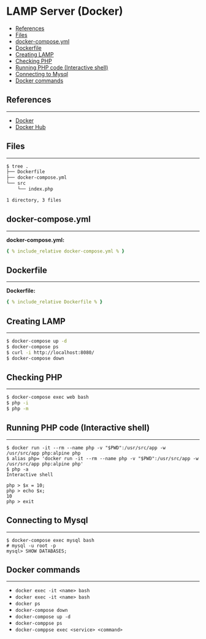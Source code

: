 # LAMP Server (Docker)

- [References](#references)
- [Files](#files)
- [docker-compose.yml](#docker-compose.yml)
- [Dockerfile](#dockerfile)
- [Creating LAMP](#creating-lamp)
- [Checking PHP](#checking-php)
- [Running PHP code (Interactive shell)](#running-php-code-interactive-shell)
- [Connecting to Mysql](#connecting-to-mysql)
- [Docker commands](#docker-commands)

## References

---

- [Docker](https://www.docker.com/)
- [Docker Hub](https://hub.docker.com/)

## Files

---

```sh
$ tree .
├── Dockerfile
├── docker-compose.yml
└── src
    └── index.php

1 directory, 3 files
```

## docker-compose.yml

---

**docker-compose.yml:**

```yaml
{ % include_relative docker-compose.yml % }
```

## Dockerfile

---

**Dockerfile:**

```yaml
{ % include_relative Dockerfile % }
```

## Creating LAMP

---

```bash
$ docker-compose up -d
$ docker-compose ps
$ curl -i http://localhost:8080/
$ docker-compose down
```

## Checking PHP

---

```sh
$ docker-compose exec web bash
$ php -i
$ php -m
```

## Running PHP code (Interactive shell)

---

```
$ docker run -it --rm --name php -v "$PWD":/usr/src/app -w /usr/src/app php:alpine php
$ alias php= 'docker run -it --rm --name php -v "$PWD":/usr/src/app -w /usr/src/app php:alpine php'
$ php -a
Interactive shell

php > $x = 10;
php > echo $x;
10
php > exit
```

## Connecting to Mysql

---

```
$ docker-compose exec mysql bash
# mysql -u root -p
mysql> SHOW DATABASES;
```

## Docker commands

---

- `docker exec -it <name> bash`
- `docker exec -it <name> bash`
- `docker ps`
- `docker-compose down`
- `docker-compose up -d`
- `docker-comppse ps`
- `docker-comppse exec <service> <command>`
